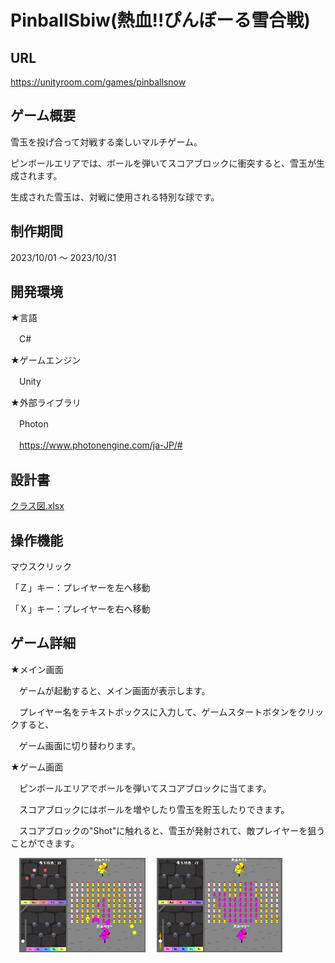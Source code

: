 # PinballSbiw(熱血!!ぴんぼーる雪合戦)

## URL

https://unityroom.com/games/pinballsnow

## ゲーム概要

雪玉を投げ合って対戦する楽しいマルチゲーム。

ピンボールエリアでは、ボールを弾いてスコアブロックに衝突すると、雪玉が生成されます。

生成された雪玉は、対戦に使用される特別な球です。

## 制作期間

2023/10/01 ～ 2023/10/31

## 開発環境

★言語

　C#

★ゲームエンジン

　Unity

★外部ライブラリ

　Photon
 
　https://www.photonengine.com/ja-JP/#

## 設計書

[クラス図.xlsx](./クラス図.xlsx)

## 操作機能

マウスクリック

「Ｚ」キー：プレイヤーを左へ移動

「Ｘ」キー：プレイヤーを右へ移動

## ゲーム詳細

★メイン画面

　ゲームが起動すると、メイン画面が表示します。
 
　プレイヤー名をテキストボックスに入力して、ゲームスタートボタンをクリックすると、
 
　ゲーム画面に切り替わります。

★ゲーム画面

　ピンボールエリアでボールを弾いてスコアブロックに当てます。

　スコアブロックにはボールを増やしたり雪玉を貯玉したりできます。

　スコアブロックの"Shot"に触れると、雪玉が発射されて、敵プレイヤーを狙うことができます。 

　<img src="./ゲーム画面1.png" alt="代替テキスト" width="40%" />
　<img src="./ゲーム画面2.png" alt="代替テキスト" width="40%" />
